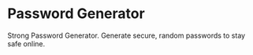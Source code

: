 # Password Generator

Strong Password Generator. Generate secure, random passwords to stay safe online.
